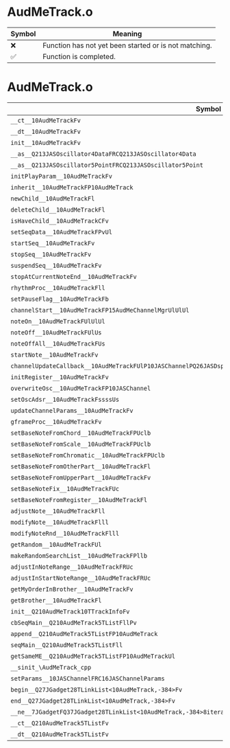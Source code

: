 # AudMeTrack.o
| Symbol | Meaning 
| ------------- | ------------- 
| :x: | Function has not yet been started or is not matching. 
| :white_check_mark: | Function is completed. 


# AudMeTrack.o
| Symbol | Decompiled? |
| ------------- | ------------- |
| `__ct__10AudMeTrackFv` | :x: |
| `__dt__10AudMeTrackFv` | :x: |
| `init__10AudMeTrackFv` | :x: |
| `__as__Q213JASOscillator4DataFRCQ213JASOscillator4Data` | :x: |
| `__as__Q213JASOscillator5PointFRCQ213JASOscillator5Point` | :x: |
| `initPlayParam__10AudMeTrackFv` | :x: |
| `inherit__10AudMeTrackFP10AudMeTrack` | :x: |
| `newChild__10AudMeTrackFl` | :x: |
| `deleteChild__10AudMeTrackFl` | :x: |
| `isHaveChild__10AudMeTrackCFv` | :x: |
| `setSeqData__10AudMeTrackFPvUl` | :x: |
| `startSeq__10AudMeTrackFv` | :x: |
| `stopSeq__10AudMeTrackFv` | :x: |
| `suspendSeq__10AudMeTrackFv` | :x: |
| `stopAtCurrentNoteEnd__10AudMeTrackFv` | :x: |
| `rhythmProc__10AudMeTrackFll` | :x: |
| `setPauseFlag__10AudMeTrackFb` | :x: |
| `channelStart__10AudMeTrackFP15AudMeChannelMgrUlUlUl` | :x: |
| `noteOn__10AudMeTrackFUlUlUl` | :x: |
| `noteOff__10AudMeTrackFUlUs` | :x: |
| `noteOffAll__10AudMeTrackFUs` | :x: |
| `startNote__10AudMeTrackFv` | :x: |
| `channelUpdateCallback__10AudMeTrackFUlP10JASChannelPQ26JASDsp8TChannelPv` | :x: |
| `initRegister__10AudMeTrackFv` | :x: |
| `overwriteOsc__10AudMeTrackFP10JASChannel` | :x: |
| `setOscAdsr__10AudMeTrackFssssUs` | :x: |
| `updateChannelParams__10AudMeTrackFv` | :x: |
| `gframeProc__10AudMeTrackFv` | :x: |
| `setBaseNoteFromChord__10AudMeTrackFPUclb` | :x: |
| `setBaseNoteFromScale__10AudMeTrackFPUclb` | :x: |
| `setBaseNoteFromChromatic__10AudMeTrackFPUclb` | :x: |
| `setBaseNoteFromOtherPart__10AudMeTrackFl` | :x: |
| `setBaseNoteFromUpperPart__10AudMeTrackFv` | :x: |
| `setBaseNoteFix__10AudMeTrackFUc` | :x: |
| `setBaseNoteFromRegister__10AudMeTrackFl` | :x: |
| `adjustNote__10AudMeTrackFll` | :x: |
| `modifyNote__10AudMeTrackFlll` | :x: |
| `modifyNoteRnd__10AudMeTrackFlll` | :x: |
| `getRandom__10AudMeTrackFUl` | :x: |
| `makeRandomSearchList__10AudMeTrackFPllb` | :x: |
| `adjustInNoteRange__10AudMeTrackFRUc` | :x: |
| `adjustInStartNoteRange__10AudMeTrackFRUc` | :x: |
| `getMyOrderInBrother__10AudMeTrackFv` | :x: |
| `getBrother__10AudMeTrackFl` | :x: |
| `init__Q210AudMeTrack10TTrackInfoFv` | :x: |
| `cbSeqMain__Q210AudMeTrack5TListFllPv` | :x: |
| `append__Q210AudMeTrack5TListFP10AudMeTrack` | :x: |
| `seqMain__Q210AudMeTrack5TListFll` | :x: |
| `getSameME__Q210AudMeTrack5TListFP10AudMeTrackUl` | :x: |
| `__sinit_\AudMeTrack_cpp` | :x: |
| `setParams__10JASChannelFRC16JASChannelParams` | :x: |
| `begin__Q27JGadget28TLinkList<10AudMeTrack,-384>Fv` | :x: |
| `end__Q27JGadget28TLinkList<10AudMeTrack,-384>Fv` | :x: |
| `__ne__7JGadgetFQ37JGadget28TLinkList<10AudMeTrack,-384>8iteratorQ37JGadget28TLinkList<10AudMeTrack,-384>8iterator` | :x: |
| `__ct__Q210AudMeTrack5TListFv` | :x: |
| `__dt__Q210AudMeTrack5TListFv` | :x: |
